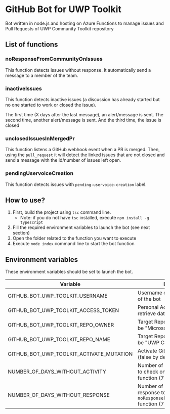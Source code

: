 # GitHub Bot for UWP Toolkit

Bot written in node.js and hosting on Azure Functions to manage issues and Pull Requests of UWP Community Toolkit repository

## List of functions

### noResponseFromCommunityOnIssues

This function detects issues without response.
It automatically send a message to a member of the team.

### inactiveIssues

This function detects inactive issues (a discussion has already started but no one started to work or closed the issue).

The first time (X days after the last message), an alert/message is sent.
The second time, another alert/message is sent.
And the third time, the issue is closed

### unclosedIssuesInMergedPr

This function listens a GitHub webhook event when a PR is merged.
Then, using the `pull_request` it will detect the linked issues that are not closed and send a message with the id/number of issues left open.

### pendingUservoiceCreation

This function detects issues with `pending-uservoice-creation` label.

## How to use?

1. First, build the project using `tsc` command line.
    * Note: if you do not have `tsc` installed, execute `npm install -g typescript`
2. Fill the required environment variables to launch the bot (see next section)
3. Open the folder related to the function you want to execute
4. Execute `node index` command line to start the bot function

## Environment variables

These environment variables should be set to launch the bot.

| Variable | Description |
|-|-|
| GITHUB_BOT_UWP_TOOLKIT_USERNAME               | Username of the GitHub account of the bot |
| GITHUB_BOT_UWP_TOOLKIT_ACCESS_TOKEN           | Personal Access Token used to retrieve data from the GitHub API |
| GITHUB_BOT_UWP_TOOLKIT_REPO_OWNER             | Target Repository owner (should be "Microsoft") |
| GITHUB_BOT_UWP_TOOLKIT_REPO_NAME              | Target Repository name (should be "UWP Community Toolkit") |
| GITHUB_BOT_UWP_TOOLKIT_ACTIVATE_MUTATION      | Activate GitHub mutation calls (false by default) |
| NUMBER_OF_DAYS_WITHOUT_ACTIVITY               | Number of days without activity to check on `inactiveIssues` function (7 days by default) |
| NUMBER_OF_DAYS_WITHOUT_RESPONSE               | Number of days without response to check on `noResponseFromCommunityOnIssues` function (7 days by default) |